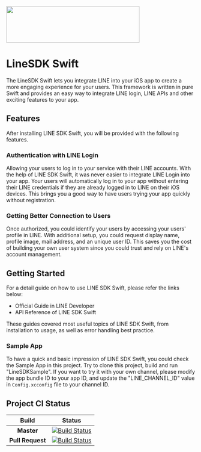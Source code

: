<img src="https://git.linecorp.com/LINE-Client/linesdk-ios-swift/raw/assets/assets/sdklogo.png" width="355" height="97">

# LineSDK Swift

The LineSDK Swift lets you integrate LINE into your iOS app to create a more engaging experience for your users. This framework is written in pure Swift and provides an easy way to integrate LINE login, LINE APIs and other exciting features to your app.

## Features

After installing LINE SDK Swift, you will be provided with the following features.

### Authentication with LINE Login

Allowing your users to log in to your service with their LINE accounts. With the help of LINE SDK Swift, it was never easier to integrate LINE Login into your app. Your users will automatically log in to your app without entering their LINE credentials if they are already logged in to LINE on their iOS devices. This brings you a good way to have users trying your app quickly without registration.

### Getting Better Connection to Users

Once authorized, you could identify your users by accessing your users' profile in LINE. With additional setup, you could request display name, profile image, mail address, and an unique user ID. This saves you the cost of building your own user system since you could trust and rely on LINE's account management.

## Getting Started

For a detail guide on how to use LINE SDK Swift, please refer the links below:

- Official Guide in LINE Developer
- API Reference of LINE SDK Swift

These guides covered most useful topics of LINE SDK Swift, from installation to usage, as well as error handling best practice.

### Sample App

To have a quick and basic impression of LINE SDK Swift, you could check the Sample App in this project. Try to clone this project, build and run "LineSDKSample". If you want to try it with your own channel, please modify the app bundle ID to your app ID, and update the "LINE_CHANNEL_ID" value in `Config.xcconfig` file to your channel ID.

## Project CI Status

| **Build** | **Status** |
|:-----------:|:------------:|
| **Master** | [![Build Status](https://jenkins.linecorp.com/buildStatus/icon?job=com.linecorp.linesdk_swift_master)](https://jenkins.linecorp.com/view/LINE_SDK/job/com.linecorp.linesdk_swift_master/) |
| **Pull Request** | [![Build Status](https://jenkins.linecorp.com/buildStatus/icon?job=com.linecorp.linesdk_swift_pr)](https://jenkins.linecorp.com/view/LINE_SDK/job/com.linecorp.linesdk_swift_pr/) |

